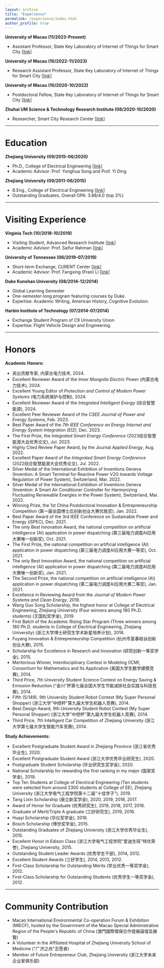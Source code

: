 ```yaml
---
layout: archive
title: "Experience"
permalink: /experience/index.html
author_profile: true
---
```




**University of Macau (11/2023-Present)**

- Assistant Professor, State Key Laboratory of Internet of Things for Smart City [[link](https://skliotsc.um.edu.mo/)]

**University of Macau (10/2022-11/2023)**

- Research Assistant Professor, State Key Laboratory of Internet of Things for Smart City [[link](https://skliotsc.um.edu.mo/)]

**University of Macau (10/2020-10/2022)**

- Postdoctoral Fellow, State Key Laboratory of Internet of Things for Smart City [[link](https://skliotsc.um.edu.mo/)]

**Zhuhai UM Science & Technology Research Institute (08/2020-10/2020)**

- Researcher, Smart City Research Center [[link](http://www.zumri.cn/)]





------

# Education

**Zhejiang University (09/2015-06/2020)** 

- Ph.D., College of Electrical Engineering [[link](http://ee.zju.edu.cn/)]
- Academic Advisor: Prof. Yonghua Song and Prof. Yi Ding

**Zhejiang University (09/2011-06/2015)**

- B.Eng., College of Electrical Engineering [[link](http://ee.zju.edu.cn/)]
- Outstanding Graduates, Overall GPA: 3.88/4.0 (top 3%)





------

# Visiting Experience

**Virginia Tech (10/2018-10/2019)**

- Visiting Student, Advanced Research Institute [[link](https://ari.vt.edu/)]
- Academic Advisor: Prof. Saifur Rahman [[link](http://www.saifurrahman.org/)]

**University of Tennessee (06/2019-07/2019)**

- Short-term Exchange, CURENT Center [[link](https://curent.utk.edu/)]
- Academic Advisor: Prof. Fangxing (Fran) Li [[link](http://web.eecs.utk.edu/~fli6/)]

**Duke Kunshan University (08/2014-12/2014)**

- Global Learning Semester
- One-semester-long program featuring courses by Duke.
- Expertise: Academic Writing, American History, Cognitive Evolution.

**Harbin Institute of Technology (07/2014-07/2014)**

- Exchange Student Program of C9 University Union
- Expertise: Flight Vehicle Design and Engineering.





------

# Honors

**Academic Honors:**

- 突出贡献专家, 内蒙古电力技术, 2024.
- Excellent Reviewer Award of the *Inner Mongolia Electric Power* (内蒙古电力技术), 2024.
- Excellent Young Editor of *Protection and Control of Modern Power Systems* (电力系统保护与控制), 2024.
- Excellent Reviewer Award of the *Integrated Intelligent Energy* (综合智慧能源), 2024.
- Excellent Peer Reviewer Award of the *CSEE Journal of Power and Energy Systems*, Feb. 2023.
- Best Paper Award of the *7th IEEE Conference on Energy Internet and Energy System Integration (EI2)*, Dec. 2023.
- The First Prize, the *Integrated Smart Energy Conference* (2023综合智慧能源大会优秀论文), Jul. 2023.
- Highly Cited Review Paper Award, by the Journal *Applied Energy*, Aug. 2022.
- Excellent Paper Award of the *Integrated Smart Energy Conference* (2022综合智慧能源大会优秀论文), Jul. 2022.
- Silver Medal of the International Exhibition of Inventions Geneva (Invention: A Smart Terminal for Reactive Power V2G towards Voltage Regulation of Power System), Switzerland, Mar. 2022.
- Silver Medal of the International Exhibition of Inventions Geneva (Invention: A Smart Air Conditioner Controller for Harmonizing Fluctuating Renewable Energies in the Power System), Switzerland, Mar. 2022.
- Winning Prize, the 1st China Postdoctoral Innovation & Entrepreneurship Competition (第一届全国博士后创新创业大赛优胜奖), Jan. 2022.
- Best Paper Award of the 3rd IEEE Conference on Sustainable Power and Energy (iSPEC), Dec. 2021.
- The only Best Innovation Award, the national competition on artificial intelligence (AI) application in power dispatching (第三届电力调度AI应用大赛唯一创新奖), Oct. 2021.
- The First Prize, the national competition on artificial intelligence (AI) application in power dispatching (第三届电力调度AI应用大赛一等奖), Oct. 2021.
- The only Best Innovation Award, the national competition on artificial intelligence (AI) application in power dispatching (第二届电力调度AI应用大赛唯一创新奖), Jan. 2021.
- The Second Prize, the national competition on artificial intelligence (AI) application in power dispatching (第二届电力调度AI应用大赛二等奖), Jan. 2021.
- Excellence in Reviewing Award from the *Journal of Modern Power Systems and Clean Energy*, 2019.
- Wang Guo Song Scholarship, the highest honor at College of Electrical Engineering, Zhejiang University (Four winners among 180 Ph.D. students) (王国松奖学金), 2019.
- First Batch of the Academic Rising Star Program (Three winners among 180 Ph.D. students in College of Electrical Engineering, Zhejiang University) (浙江大学博士研究生学术新星培养计划), 2018.
- Fuyang Innovation & Entrepreneurship Competition (杭州市富春硅谷创新创业大赛), 2015.
- Scholarship for Excellence in Research and Innovation (研究创新一等奖学金), 2015.
- Meritorious Winner, Interdisciplinary Contest in Modeling (ICM), Consortium for Mathematics and Its Application (美国大学生数学建模竞赛), 2014.
- Third Price, 7th University Student Science Contest on Energy Saving & Emission Reduction (“金川”杯第七届全国大学生节能减排社会实践与科技竞赛), 2014.
- Fifth (5/149), 9th University Student Robot Contest (My Super Personal Shopper) (浙江大学"中控杯"第九届大学生机器人竞赛), 2014.
- Best Design Award, 9th University Student Robot Contest (My Super Personal Shopper) (浙江大学"中控杯"第九届大学生机器人竞赛), 2014.
- Third Price, 7th Intelligent Car Competition of Zhejiang University  (浙江大学第七届大学生智能汽车竞赛), 2014.

**Study Achievements:**

- Excellent Postgraduate Student Award in Zhejiang Province (浙江省优秀毕业生), 2020.
- Excellent Postgraduate Student Award (浙江大学优秀毕业研究生), 2020.
- Postgraduate Student Scholarship (毕业研究生奖学金), 2020.
- National Scholarship for rewarding the first ranking in my major (国家奖学金), 2019. 
- Top Ten Students at College of Electrical Engineering (Ten students were selected from around 2300 students at College of EE), Zhejiang University (浙江大学电气工程学院第十二届"十佳学子"), 2019.
- Tang Lixin Scholarship (唐立新奖学金), 2020, 2019, 2018, 2017.
- Award of Honor for Graduate (优秀研究生), 2019, 2018, 2017, 2016.
- Graduate of Merit/Triple A graduate (三好研究生), 2019, 2016.
- Huayi Scholarship (华仪奖学金), 2016.
- Bosch Scholarship (博世奖学金), 2015.
- Outstanding Graduates of Zhejiang University (浙江大学优秀毕业生), 2015.
- Excellent Honor in Edison Class (浙江大学电气工程学院"爱迪生班"特优荣誉), Zhejiang University, 2015.
- Outstanding Student Leader Awards (优秀学生干部), 2014, 2012.
- Excellent Student Awards (三好学生), 2014, 2013, 2012.
- First-Class Scholarship for Outstanding Merits (学业优秀一等奖学金), 2012.
- First-Class Scholarship for Outstanding Students (优秀学生一等奖学金), 2012.



------

# Community Contribution

- Macao International Environmental Co-operation Forum & Exhibition (MIECF), hosted by the Government of the Macao Special Administrative Region of the People's Republic of China (澳門國際環保合作發展論壇及展覽)
- A Volunteer in the Affiliated Hospital of Zhejiang University School of Medicine ("广济之舟"志愿者)
- Member of Future Entrepreneur Club, Zhejiang University (浙江大学未来企业家俱乐部)